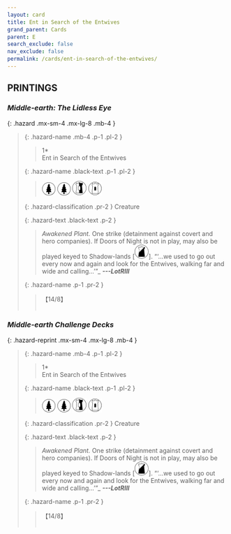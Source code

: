 ```yaml
---
layout: card
title: Ent in Search of the Entwives
grand_parent: Cards
parent: E
search_exclude: false
nav_exclude: false
permalink: /cards/ent-in-search-of-the-entwives/
---
```


## PRINTINGS


### _Middle-earth: The Lidless Eye_

{: .hazard .mx-sm-4 .mx-lg-8 .mb-4 }
> {: .hazard-name .mb-4 .p-1 .pl-2 }
> > <div class="hazard-mp">1*</div>
> > <div class="card-name">Ent in Search of the Entwives</div>
>
> {: .hazard-name .black-text .p-1 .pl-2 }
> > ![](/assets/images/wilderness.svg) ![](/assets/images/wilderness.svg) ![](/assets/images/border-land.svg) ![](/assets/images/free-domain.svg)
>
> {: .hazard-classification .pr-2 }
> Creature
>
> {: .hazard-text .black-text .p-2 }
> > _Awakened Plant._ One strike (detainment against covert and hero companies). If Doors of Night is not in play, may also be played keyed to Shadow-lands \[![](/assets/images/shadow-land.svg)].   “‘...we used to go out every now and again and look for the Entwives, walking far and wide and calling...’”_ ***---&NoBreak;LotRIII*** 
>
> {: .hazard-name .p-1 .pr-2 }
> > <div class="card-shield">【14/8】</div>
> > <div class="card-corruption">&nbsp;</div>

### _Middle-earth Challenge Decks_

{: .hazard-reprint .mx-sm-4 .mx-lg-8 .mb-4 }
> {: .hazard-name .mb-4 .p-1 .pl-2 }
> > <div class="hazard-mp">1*</div>
> > <div class="card-name">Ent in Search of the Entwives</div>
>
> {: .hazard-name .black-text .p-1 .pl-2 }
> > ![](/assets/images/wilderness.svg) ![](/assets/images/wilderness.svg) ![](/assets/images/border-land.svg) ![](/assets/images/free-domain.svg)
>
> {: .hazard-classification .pr-2 }
> Creature
>
> {: .hazard-text .black-text .p-2 }
> > _Awakened Plant._ One strike (detainment against covert and hero companies). If Doors of Night is not in play, may also be played keyed to Shadow-lands \[![](/assets/images/shadow-land.svg)].   “‘...we used to go out every now and again and look for the Entwives, walking far and wide and calling...’”_ ***---&NoBreak;LotRIII*** 
>
> {: .hazard-name .p-1 .pr-2 }
> > <div class="card-shield">【14/8】</div>
> > <div class="card-corruption-white">&nbsp;</div>
